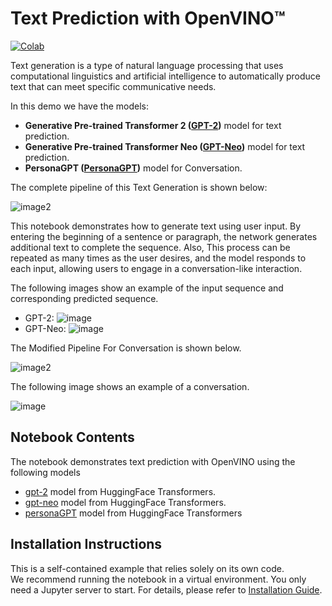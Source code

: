 # Text Prediction with OpenVINO™
[![Colab](https://colab.research.google.com/assets/colab-badge.svg)](https://colab.research.google.com/github/igor-davidyuk/openvino_notebooks/blob/colab-support-stage-1/notebooks/223-text-prediction/223-text-prediction.ipynb)

Text generation is a type of natural language processing that uses computational linguistics and artificial intelligence to automatically produce text that can meet specific communicative needs.


In this demo we have the models:

* **Generative Pre-trained Transformer 2 ([GPT-2](https://github.com/openai/gpt-2/blob/master/model_card.md))** model for text prediction.
* **Generative Pre-trained Transformer Neo ([GPT-Neo](https://github.com/EleutherAI/gpt-neo))** model for text prediction.
* **PersonaGPT ([PersonaGPT](https://huggingface.co/af1tang/personaGPT))** model for Conversation.

The complete pipeline of this Text Generation is shown below:


![image2](https://user-images.githubusercontent.com/91228207/163990722-d2713ede-921e-4594-8b00-8b5c1a4d73b5.jpeg)

This notebook demonstrates how to generate text using user input. By entering the beginning of a sentence or paragraph, the network generates additional text to complete the sequence. Also, This process can be repeated as many times as the user desires, and the model responds to each input, allowing users to engage in a conversation-like interaction.

The following images show an example of the input sequence and corresponding predicted sequence.

* GPT-2:
![image](https://user-images.githubusercontent.com/91228207/185103977-54b1671a-f02c-4f4b-9722-5c4e8b119fc7.png)
* GPT-Neo:
![image](https://user-images.githubusercontent.com/95569637/223999855-32c15531-0f41-42ee-a318-0f5b5ebd687e.png)

The Modified Pipeline For Conversation is shown below.

![image2](https://user-images.githubusercontent.com/95569637/226101538-e204aebd-a34f-4c8b-b90c-5363ba41c080.jpeg)

The following image shows an example of a conversation.

![image](https://user-images.githubusercontent.com/95569637/229706278-2aa6a60d-02f4-45e2-9541-97529df8359d.png)
## Notebook Contents

The notebook demonstrates text prediction with OpenVINO using the following models

* [gpt-2](https://huggingface.co/gpt2) model from HuggingFace Transformers.
* [gpt-neo](https://huggingface.co/EleutherAI/gpt-neo-125M) model from HuggingFace Transformers.
* [personaGPT](https://huggingface.co/af1tang/personaGPT) model from HuggingFace Transformers
## Installation Instructions

This is a self-contained example that relies solely on its own code.</br>
We recommend  running the notebook in a virtual environment. You only need a Jupyter server to start.
For details, please refer to [Installation Guide](../../README.md).
